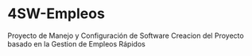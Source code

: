 # 4SW-Empleos
Proyecto de Manejo y Configuración de Software
Creacion del Proyecto basado en la Gestion de Empleos Rápidos
